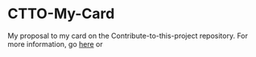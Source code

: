 # CTTO-My-Card
My proposal to my card on the Contribute-to-this-project repository.
For more information, go <a href="https://syknapse.github.io/Contribute-To-This-Project/" target="_blank" title="here">here</a> or 
